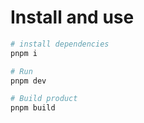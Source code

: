 # Install and use

```bash
# install dependencies
pnpm i

# Run
pnpm dev

# Build product
pnpm build

```
